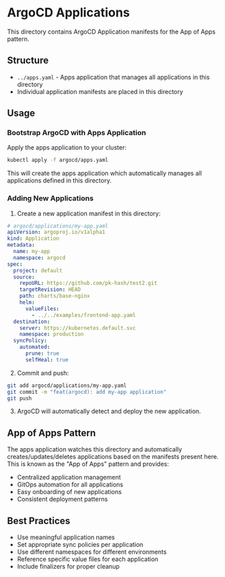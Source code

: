 # ArgoCD Applications

This directory contains ArgoCD Application manifests for the App of Apps pattern.

## Structure

- `../apps.yaml` - Apps application that manages all applications in this directory
- Individual application manifests are placed in this directory

## Usage

### Bootstrap ArgoCD with Apps Application

Apply the apps application to your cluster:

```bash
kubectl apply -f argocd/apps.yaml
```

This will create the apps application which automatically manages all applications defined in this directory.

### Adding New Applications

1. Create a new application manifest in this directory:

```yaml
# argocd/applications/my-app.yaml
apiVersion: argoproj.io/v1alpha1
kind: Application
metadata:
  name: my-app
  namespace: argocd
spec:
  project: default
  source:
    repoURL: https://github.com/pk-hash/test2.git
    targetRevision: HEAD
    path: charts/base-nginx
    helm:
      valueFiles:
        - ../../examples/frontend-app.yaml
  destination:
    server: https://kubernetes.default.svc
    namespace: production
  syncPolicy:
    automated:
      prune: true
      selfHeal: true
```

2. Commit and push:

```bash
git add argocd/applications/my-app.yaml
git commit -m "feat(argocd): add my-app application"
git push
```

3. ArgoCD will automatically detect and deploy the new application.

## App of Apps Pattern

The apps application watches this directory and automatically creates/updates/deletes applications based on the manifests present here. This is known as the "App of Apps" pattern and provides:

- Centralized application management
- GitOps automation for all applications
- Easy onboarding of new applications
- Consistent deployment patterns

## Best Practices

- Use meaningful application names
- Set appropriate sync policies per application
- Use different namespaces for different environments
- Reference specific value files for each application
- Include finalizers for proper cleanup

